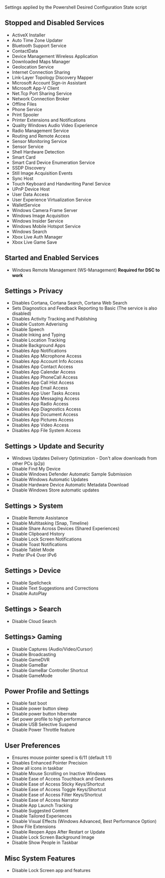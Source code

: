 Settings applied by the Powershell Desired Configuration State script

## Stopped and Disabled Services
   - ActiveX Installer
   - Auto Time Zone Updater
   - Bluetooth Support Service
   - ContactData
   - Device Management Wireless Application
   - Downloaded Maps Manager
   - Geolocation Service
   - Internet Connection Sharing
   - Link-Layer Topology Discovery Mapper
   - Microsoft Account Sign-in Assistant
   - Microsoft App-V Client
   - Net.Tcp Port Sharing Service
   - Network Connection Broker
   - Offline Files
   - Phone Service
   - Print Spooler
   - Printer Extensions and Notifications
   - Quality Windows Audio Video Experience
   - Radio Management Service
   - Routing and Remote Access
   - Sensor Monitoring Service
   - Sensor Service
   - Shell Hardware Detection
   - Smart Card
   - Smart Card Device Enumeration Service
   - SSDP Discovery
   - Still Image Acquisition Events
   - Sync Host
   - Touch Keyboard and Handwriting Panel Service
   - UPnP Device Host
   - User Data Access
   - User Experience Virtualization Service
   - WalletService
   - Windows Camera Frame Server
   - Windows Image Acquisition
   - Windows Insider Service
   - Windows Mobile Hotspot Service
   - Windows Search
   - Xbox Live Auth Manager
   - Xbox Live Game Save
   
## Started and Enabled Services
   - Windows Remote Management (WS-Management)  **Required for DSC to work**

## Settings > Privacy
   - Disables Cortana, Cortana Search, Cortana Web Search
   - Sets Diagnostics and Feedback Reporting to Basic (The service is also disabled)
   - Disables Activity Tracking and Publishing
   - Disable Custom Adverising
   - Disable Speech
   - Disable Inking and Typing
   - Disable Location Tracking
   - Disable Background Apps
   - Disables App Notifications
   - Disables App Microphone Access
   - Disables App Account Info Access
   - Disables App Contact Access
   - Disables App Calendar Access
   - Disables App PhoneCall Access
   - Disables App Call Hist Access
   - Disables App Email Access
   - Disables App User Tasks Access
   - Disables App Messaging Access
   - Disables App Radio Access
   - Disables App Diagnostics Access
   - Disables App Document Access
   - Disables App Pictures Access
   - Disables App Video Access
   - Disables App File System Access

## Settings > Update and Security
   - Windows Updates Delivery Optimization - Don't allow downloads from other PCs (p2p)
   - Disable Find My Device
   - Disable Windows Defender Automatic Sample Submission
   - Disable Windows Automatic Updates
   - Disable Hardware Device Automatic Metadata Download
   - Disable Windows Store automatic updates

## Settings > System
   - Disable Remote Assistance
   - Disable Multitasking (Snap, Timeline)
   - Disable Share Across Devices (Shared Experiences)
   - Disable Clipboard History
   - Disable Lock Screen Notifications
   - Disable Toast Notifications
   - Disable Tablet Mode
   - Prefer IPv4 Over IPv6

## Settings > Device
   - Disable Spellcheck
   - Disable Text Suggestions and Corrections
   - Disable AutoPlay

## Settings > Search
   - Disable Cloud Search
   
## Settings> Gaming
   - Disable Captures (Audio/Video/Cursor)
   - Disable Broadcasting
   - Disable GameDVR
   - Disable GameBar
   - Disable GameBar Controller Shortcut
   - Disable GameMode

## Power Profile and Settings
   - Disable fast boot
   - Disable power button sleep
   - Disable power button hibernate
   - Set power profile to high performance
   - Disable USB Selective Suspend
   - Disable Power Throttle feature

## User Preferences
   - Ensures mouse pointer speed is 6/11 (default 1:1)
   - Disables Enhanced Pointer Precision
   - Show all icons in taskbar
   - Disable Mouse Scrolling on Inactive Windows
   - Disable Ease of Access Touchback and Gestures
   - Disable Ease of Access Sticky Keys/Shortcut
   - Disable Ease of Access Toggle Keys/Shortcut
   - Disable Ease of Access Filter Keys/Shortcut
   - Disable Ease of Access Narrator
   - Disable App Launch Tracking
   - Disable Suggested Content
   - Disable Tailored Experiences
   - Disable Visual Effects (Windows Advanced, Best Performance Option)
   - Show File Extensions
   - Disable Reopen Apps After Restart or Update
   - Disable Lock Screen Background Image
   - Disable Show People in Taskbar

## Misc System Features
   - Disable Lock Screen app and features
